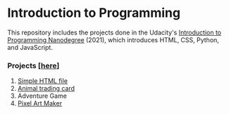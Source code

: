 # Introduction to Programming

This repository includes the projects done in the Udacity's [Introduction to Programming Nanodegree](https://www.udacity.com/course/intro-to-programming-nanodegree--nd000) (2021), which introduces HTML, CSS, Python, and JavaScript.



### Projects [[here](http://introduction-to-programming.netlify.app)]
1. [Simple HTML file](https://github.com/pfrazao/udacity-introduction-to-programming/blob/main/01%20HTML/notes.html)
2. [Animal trading card](https://github.com/pfrazao/udacity-introduction-to-programming/tree/main/02%20CSS)
3. Adventure Game
4. [Pixel Art Maker](https://github.com/pfrazao/udacity-introduction-to-programming/tree/main/04%20JavaScript)
